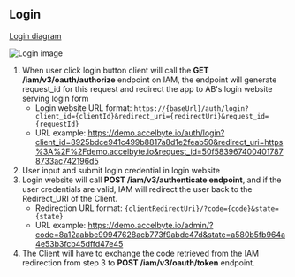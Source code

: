 ## Login

[Login diagram](https://sequencediagram.org/index.html#initialData=IYYwLg9gTgBAqgZwKZQFCoA7CmAliXLAOzHmTSx30OBJgHVoATABSiQQU2zwONIAyEAOa4iDJACMEuMEm5U+tUgEkAggFl0iFAFoAfIyit2nAFwB5DEnFGTHLnbYOD6jWYBKSAI4BXDqQANiJi8B4CqG4GQqK2UjJynkhMuOzgMJAwwbEwAO7xsvI6UNEhcdKFZgDKvpIAtrJZZTAg7Ew2eMCBqDGh9AVyrprVNkwtbR24XZGaugZOpghmMF5gvlDiwL5gABYtEO2oCy76bmYAogAeIDu0wkj77Xmye5AA1jYzGnOGzM7mMCuNzuDxABweCF8IBADlQRAgchgEAAbigGH9FmZfOQmsJ7mNQpDoQ4AGa+QKBACeqCAA)

![Login image](https://user-images.githubusercontent.com/66050845/144534901-7cbc2198-63c9-4b94-aa8f-32b5d5d0e9da.png)

1. When user click login button client will call the **GET /iam/v3/oauth/authorize** endpoint on IAM, the endpoint will generate request_id for this request and redirect the app to AB's login website serving login form
    - Login website URL format:  `https://{baseUrl}/auth/login?client_id={clientId}&redirect_uri={redirectUri}&request_id={requestId}`
    - URL example: https://demo.accelbyte.io/auth/login?client_id=8925bdce941c499b8817a8d1e2feab50&redirect_uri=https%3A%2F%2Fdemo.accelbyte.io&request_id=50f5839674004017878733ac742196d5    
2. User input and submit login credential in login website
3. Login website will call **POST /iam/v3/authenticate endpoint**, and if the user credentials are valid, IAM will redirect the user back to the Redirect_URI of the Client.
    - Redirection URL format: `{clientRedirectUri}/?code={code}&state={state}`
    - URL example:  https://demo.accelbyte.io/admin/?code=8a12aabbe99947628acb773f9abdc47d&state=a580b5fb964a4e53b3fcb45dffd47e45
4. The Client will have to exchange the code retrieved from the IAM redirection from step 3 to **POST /iam/v3/oauth/token** endpoint.
